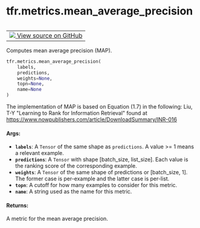<div itemscope itemtype="http://developers.google.com/ReferenceObject">
<meta itemprop="name" content="tfr.metrics.mean_average_precision" />
<meta itemprop="path" content="Stable" />
</div>

# tfr.metrics.mean_average_precision

<!-- Insert buttons -->

<table class="tfo-notebook-buttons tfo-api" align="left">

<td>
  <a target="_blank" href="https://github.com/tensorflow/ranking/tree/master/tensorflow_ranking/python/metrics.py">
    <img src="https://www.tensorflow.org/images/GitHub-Mark-32px.png" />
    View source on GitHub
  </a>
</td></table>

<!-- Start diff -->

Computes mean average precision (MAP).

```python
tfr.metrics.mean_average_precision(
    labels,
    predictions,
    weights=None,
    topn=None,
    name=None
)
```

<!-- Placeholder for "Used in" -->

The implementation of MAP is based on Equation (1.7) in the following: Liu, T-Y
"Learning to Rank for Information Retrieval" found at
https://www.nowpublishers.com/article/DownloadSummary/INR-016

#### Args:

*   <b>`labels`</b>: A `Tensor` of the same shape as `predictions`. A value >= 1
    means a relevant example.
*   <b>`predictions`</b>: A `Tensor` with shape [batch_size, list_size]. Each
    value is the ranking score of the corresponding example.
*   <b>`weights`</b>: A `Tensor` of the same shape of predictions or
    [batch_size, 1]. The former case is per-example and the latter case is
    per-list.
*   <b>`topn`</b>: A cutoff for how many examples to consider for this metric.
*   <b>`name`</b>: A string used as the name for this metric.

#### Returns:

A metric for the mean average precision.
